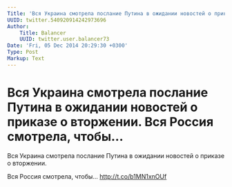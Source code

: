 ```yaml
---
Title: 'Вся Украина смотрела послание Путина в ожидании новостей о приказе о вторжении.  Вся Россия смотрела, чтобы...'
UUID: twitter.540920914242973696
Author:
    Title: Balancer
    UUID: twitter.user.balancer73
Date: 'Fri, 05 Dec 2014 20:29:30 +0300'
Type: Post
Markup: Text
---
```


# Вся Украина смотрела послание Путина в ожидании новостей о приказе о вторжении.  Вся Россия смотрела, чтобы...

Вся Украина смотрела послание Путина в ожидании новостей о
приказе о вторжении.

Вся Россия смотрела, чтобы... http://t.co/b1MN1xnOUf